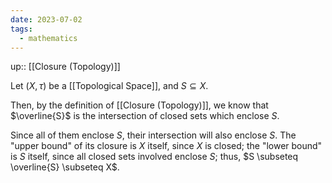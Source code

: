 ```yaml
---
date: 2023-07-02
tags:
  - mathematics
---
```

up:: [[Closure (Topology)]]

Let $(X, \tau)$ be a [[Topological Space]], and $S \subseteq X$.

Then, by the definition of [[Closure (Topology)]], we know that $\overline{S}$ is the intersection of closed sets which enclose $S$. 

Since all of them enclose $S$, their intersection will also enclose $S$. The "upper bound" of its closure is $X$ itself, since $X$ is closed; the "lower bound" is $S$ itself, since all closed sets involved enclose $S$; thus, $S \subseteq \overline{S} \subseteq X$.